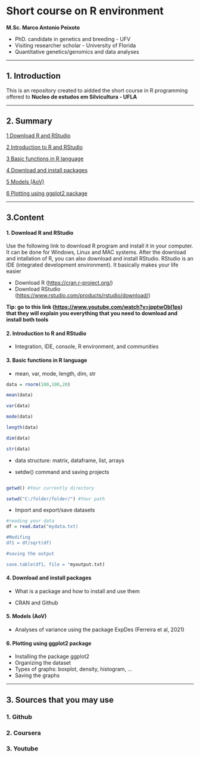 # Short course on R environment

**M.Sc. Marco Antonio Peixoto**
- PhD. candidate in genetics and breeding - UFV
- Visiting researcher scholar - University of Florida  
- Quantitative genetics/genomics and data analyses

---
## 1. Introduction

This is an repository created to aidded the short course in R programming offered to **Nucleo de estudos em Silvicultura - UFLA**

---
## 2. Summary

[1 Download R and RStudio](#pt1)

[2 Introduction to R and RStudio](#pt2)

[3 Basic functions in R language](#pt3)

[4 Download and install packages](#pt4)

[5 Models (AoV)](#pt5)

[6 Plotting using ggplot2 package](#pt6)

---
## 3.Content

<div id="pt1" />

#### 1. Download R and RStudio

 Use the following link to download R program and install it in your computer. It can be done for Windows, Linux and MAC systems. After the download and intallation of R, you can also download and install RStudio. RStudio is an IDE (integrated development environment). It basically makes your life easier

- Download R (https://cran.r-project.org/) 
- Download RStudio (https://www.rstudio.com/products/rstudio/download/)


**Tip: go to this link (https://www.youtube.com/watch?v=jpptwObI1ps) that they will explain you everything that you need to download and install both tools**

<div id="pt2" />

#### 2. Introduction to R and RStudio

- Integration, IDE, console, R environment, and communities

<div id="pt3" />

#### 3. Basic functions in R language 

- mean, var, mode, length, dim, str

```r
data = rnorm(100,100,20)

mean(data)

var(data)

mode(data)

length(data)

dim(data)

str(data)

```

- data structure: matrix, dataframe, list, arrays

- setdw() command and saving projects

```r

getwd() #Your currently directory

setwd("C:/folder/folder/") #Your path

```

- Import and export/save datasets

```r
#reading your data
df = read.data("mydata.txt)

#Modifing
df1 = df/sqrt(df)

#saving the output

save.table(df1, file = "myoutput.txt)

```

<div id="pt4" />

#### 4. Download and install packages

- What is a package and how to install and use them

- CRAN and Github

<div id="pt5" />

#### 5. Models (AoV)

- Analyses of variance using the package ExpDes (Ferreira et al, 2021)

<div id="pt6" />

#### 6. Plotting using **ggplot2** package

- Installing the package ggplot2
- Organizing the dataset
- Types of graphs: boxplot, density, histogram, ...
- Saving the graphs

---
## 3. Sources that you may use

### 1. Github

### 2. Coursera

### 3. Youtube
